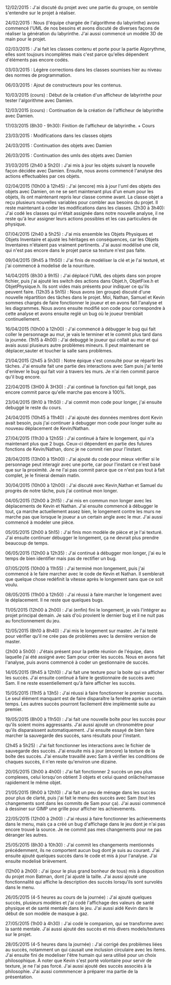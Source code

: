 12/02/2015 : J'ai discuté du projet avec une partie du groupe, on semble s'entendre sur le projet à réaliser.

24/02/2015 : Nous (l'équipe chargée de l'algorithme du labyrinthe) avons commencé l'UML de nos besoins et avons discuté de diverses façons de réaliser la génération du labyrinthe. J'ai aussi commencé un modèle 3D de main pour le projet.

02/03/2015 : J'ai fait les classes contenu et porte pour la partie Algorythme, elles sont toujours incomplètes mais c'est parce qu'elles dépendent d'éléments pas encore codés.

03/03/2015 : Légère corrections dans les classes soumises hier au niveau des normes de programmation.

06/03/2015 : Ajout de constructeurs pour les contenus.

10/03/2015 (cours) : Début de la création d'un afficheur de labyrinthe pour tester l'algorithme avec Damien.

12/03/2015 (cours) : Continuation de la création de l'afficheur de labyrinthe avec Damien.

17/03/2015 (8h30 - 9h30): Finition de l'afficheur de labyrinthe.
                          + Cours

23/03/2015 : Modifications dans les classes objets 

24/03/2015 : Continuation des objets avec Damien

26/03/2015 : Continuation des umls des objets avec Damien

31/03/2015 (2h40 à 5h20) : J'ai mis à jour les objets suivant la nouvelle façon décidée avec Damien. Ensuite, nous avons commencé l'analyse des actions effectuables par ces objets.

02/04/2015 (10h00 à 12h45) : J'ai (encore) mis à jour l'uml des objets des objets avec Damien, on ne se sert maintenant plus d'un enum pour les objets, ils ont maintenant repris leur classe comme avant. La classe objet a reçu plusieurs nouvelles variables pour combler aux besoins du projet. Il reste maintenant à coder les modifications dans les classes.
(2h30 à 3h40): J'ai codé les classes qui m'était assignée dans notre nouvelle analyse, il ne reste qu'à leur assigner leurs actions possibles et les cas particuliers de physique.

07/04/2015 (2h40 à 5h25) : J'ai mis ensemble les Objets Physiques et Objets Inventaire et ajusté les héritages en conséquences, car les Objets Inventaires n'étaient pas vraiment pertinents. J'ai aussi modélisé une clé, qui n'est pas encore dans le projet parce sa texture n'est pas faite.

09/04/2015 (9h45 à 11h50) : J'ai finis de modéliser la clé et je l'ai texturé, et j'ai commencé à modelisé de la nourriture.

14/04/2015 (8h30 à 9h15) : J'ai déplacé l'UML des objets dans son propre fichier, puis j'ai ajouté les switch des actions dans Objet.h, ObjetFixe.h et ObjetPhysique.h. Ils sont vides mais présents pour indiquer ce qu'ils peuvent faire.
(12h35 à 5h15) : Nous avons (en groupe) discuté d'une nouvelle répartition des tâches dans le projet. Moi, Nathan, Samuel et Kevin sommes chargés de faire fonctionner le joueur et en avons fait l'analyse et les diagrammes. Nous avons ensuite modifié son code pour correspondre à cette analyse et avons ensuite reglé un bug où le joueur tremblait continuellement.

16/04/2015 (10h00 à 12h00) : J'ai commencé à débugger le bug qui fait coller le personnage au mur, je vais le terminer et le commit plus tard dans la journée.
(1h15 à 4h00) : J'ai debuggé le joueur qui collait au mur et qui avais aussi plusieurs autre problèmes mineurs. Il peut maintenant se déplacer,sauter et toucher la salle sans problèmes.

21/04/2015 (2h45 à 5h30) : Notre épique s'est consulté pour se répartir les tâches. J'ai ensuite fait une partie des interactions avec Sam puis j'ai tenté d'enlever le bug qui fait voir à travers les murs. Je n'ai rien commit parce qu'il bug encore.

22/04/2015 (3H00 À 3H30) : J'ai continué la fonction qui fait longé, pas encore commit parce qu'elle marche pas encore à 100%.

23/04/2015 (9h10 à 11h50) : J'ai commit mon code pour longer, j'ai ensuite debuggé le reste du cours.

24/04/2015 (10h45 à 11h40) : J'ai ajouté des données membres dont Kevin avait besoin, puis j'ai continuer à debugger mon code pour longer suite au nouveau déplacement de Kevin/Nathan.

27/04/2015 (11h30 à 12h55) : J'ai continué à faire le longement, qui n'a maintenant plus que 2 bugs. Ceux-ci dépendent en partie des futures fonctions de Kevin/Nathan, donc je ne commit rien pour l'instant.

28/04/2015 (13h00 à 15h00) : J'ai ajouté du code pour mieux vérifier si le personnage peut interagir avec une porte, car pour l'instant ce n'est basé que sur la proximité. Je ne l'ai pas commit parce que ce n'est pas tout à fait complet, je le finierai demain matin.

30/04/2015 (10h00 à 12h00) : J'ai discuté avec Kevin,Nathan et Samuel du progrès de notre tâche, puis j'ai continué mon longer.

04/05/2015 (12h00 à 2h15) : J'ai mis en commun mon longer avec les déplacements de Kevin et Nathan. J'ai ensuite commencé à débugger le tout, ça marche actuellement assez bien, le longement contre les murs ne marche pas que lorsque le joueur a un certain angle avec le mur. J'ai aussi commencé à modeler une pièce.

05/05/2015 (2h00 à 5h15) : J'ai finis mon modèle de pièce et je l'ai texturé. J'ai ensuite continuer débugger le longement, ça ne devrait plus prendre beaucoup de temps.

06/05/2015 (12h00 à 12h35) : J'ai continué à débugger mon longer, j'ai eu le temps de bien identifier mais pas de rectifier un bug.

07/05/2015 (10h00 à 11h55) : J'ai terminé mon longement, puis j'ai commencé à le faire marcher avec le code de Kevin et Nathan. Il semblerait que quelque chose redéfinit la vitesse après le longement sans que ce soit voulu.

08/05/2015 (11h00 à 12h50) : J'ai réussi à faire marcher le longement avec le déplacement. Il ne reste que quelques bugs.

11/05/2015 (12h00 à 2h00) : J'ai (enfin) fini le longement, je vais l'intégrer au projet principal demain. Je sais d'où provient le dernier bug et il ne nuit pas au fonctionnement du jeu.

12/05/2015 (8h10 à 8h40) : J'ai mis le longement sur master. Je l'ai testé pour vérifier qu'il ne crée pas de problèmes avec la dernière version de master.

(2h00 à 5h00) : J'étais présent pour la petite réunion de l'équipe, dans laquelle j'ai été assigné avec Sam pour créer les succès. Nous en avons fait l'analyse, puis avons commencé à coder un gestionnaire de succès.

14/05/2015 (9h45 à 12h10) : J'ai fait une texture pour la boite qui va afficher les succès. J'ai ensuite continué à faire le gestionnaire de succès avec Sam. Il ne reste essentiellement qu'à faire afficher les succès.

15/05/2015 (11h15 à 13h5) : J'ai réussi à faire fonctionner le premier succès. Le seul élément manquant est de faire disparaître la fenêtre après un certain temps. Les autres succès pourront facilement être implémenté suite au premier.

19/05/2015 (8h00 à 11h50) : J'ai fait une nouvelle boîte pour les succès pour qu'ils soient moins aggressants. J'ai aussi ajouté un chronomètre pour qu'ils disparaissent automatiquement. J'ai ensuite essayé de bien faire marcher la sauvegarde des succès, sans résultats pour l'instant.

(2h45 à 5h25) : J'ai fait fonctionner les interactions avec le fichier de sauvegarde des succès. J'ai ensuite mis à jour (encore) la texture de la boîte des succès. J'ai ensuite travaillé avec Sam à vérifier les conditions de chaques succès, il n'en reste qu'environ une dizaine.

20/05/2015 (3h00 à 4h00) : J'ai fait fonctionner 2 succès un peu plus complexes, celui lorsqu'on obtient 3 objets et celui quand onlâche/ramasse rapidement le même objet. 

21/05/2015 (9h00 à 12h10) : J'ai fait un peu de ménage dans les succès pour plus de clarté, puis j'ai fait le menu des succès avec Sam (tout les changements sont dans les commits de Sam pour ça). J'ai aussi commencé à dessiner sur GIMP une grille pour afficher les achievements.

22/05/2015 (12h00 à 2h00) : J'ai réussi à faire fonctionner les achievements dans le menu, mais ça a créé un bug d'affichage dans le jeu dont je n'ai pas encore trouvé la source. Je ne commit pas mes changements pour ne pas déranger les autres.

25/05/2015 (8h30 à 10h30) : J'ai commit les changements mentionnés précédemment, ils ne comportent aucun bug dont je suis au courant. J'ai ensuite ajouté quelques succès dans le code et mis à jour l'analyse. J'ai ensuite modelisé brièvement.

(12h00 à 2h00) : J'ai (pour le plus grand bonheur de tous) mis à disposition du projet mon Batman, dont j'ai ajusté la taille. J'ai aussi ajouté une fonctionnalité qui affiche la description des succès lorsqu'ils sont survolés dans le menu. 

26/05/2015 (4-5 heures au cours de la journée) : J'ai ajouté quelques succès, plusieurs modèles et j'ai codé l'affichage des valeurs de santé physique et de santé mentale  dans le jeu. J'ai aussi aidé Kevin dans le début de son modèle de masque à gaz.

27/05/2015 (1h00 à 4h30) : J'ai codé le companion, qui se transforme avec la santé mentale. J'ai aussi ajouté des succès et mis divers models/textures sur le projet.

28/05/2015 (4-5 heures dans la journée) : J'ai corrigé des problèmes liées au succès, notamment un qui causait une inclusion circulaire avec les items. J'ai ensuite fini de modeliser l'être humain qui sera utilisé pour un choix philosophique. À noter que Kevin s'est porté volontaire pour servir de texture, je ne l'ai pas forcé. J'ai aussi ajouté des succès associés à la philosophie. J'ai aussi commmencer à préparer ma partie de la présentation.
